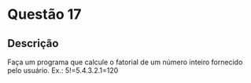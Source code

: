 # Questão 17

## Descrição
Faça um programa que calcule o fatorial de um número inteiro fornecido pelo usuário. Ex.: 5!=5.4.3.2.1=120
